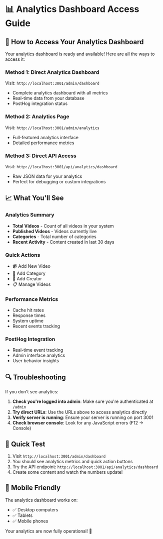 # 📊 Analytics Dashboard Access Guide

## 🎯 How to Access Your Analytics Dashboard

Your analytics dashboard is ready and available! Here are all the ways to access it:

### **Method 1: Direct Analytics Dashboard**
Visit: `http://localhost:3001/admin/dashboard`
- Complete analytics dashboard with all metrics
- Real-time data from your database
- PostHog integration status

### **Method 2: Analytics Page**
Visit: `http://localhost:3001/admin/analytics`
- Full-featured analytics interface
- Detailed performance metrics

### **Method 3: Direct API Access**
Visit: `http://localhost:3001/api/analytics/dashboard`
- Raw JSON data for your analytics
- Perfect for debugging or custom integrations

## 📈 What You'll See

### **Analytics Summary**
- **Total Videos** - Count of all videos in your system
- **Published Videos** - Videos currently live
- **Categories** - Total number of categories
- **Recent Activity** - Content created in last 30 days

### **Quick Actions**
- 📹 Add New Video
- 📂 Add Category  
- 👤 Add Creator
- 📋 Manage Videos

### **Performance Metrics**
- Cache hit rates
- Response times
- System uptime
- Recent events tracking

### **PostHog Integration**
- Real-time event tracking
- Admin interface analytics
- User behavior insights

## 🔍 Troubleshooting

If you don't see analytics:

1. **Check you're logged into admin**: Make sure you're authenticated at `/admin`
2. **Try direct URLs**: Use the URLs above to access analytics directly
3. **Verify server is running**: Ensure your server is running on port 3001
4. **Check browser console**: Look for any JavaScript errors (F12 → Console)

## 🎯 Quick Test

1. Visit `http://localhost:3001/admin/dashboard`
2. You should see analytics metrics and quick action buttons
3. Try the API endpoint: `http://localhost:3001/api/analytics/dashboard`
4. Create some content and watch the numbers update!

## 📱 Mobile Friendly

The analytics dashboard works on:
- ✅ Desktop computers
- ✅ Tablets
- ✅ Mobile phones

Your analytics are now fully operational! 🚀 